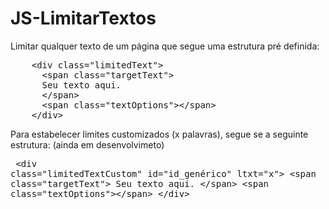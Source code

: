 # JS-LimitarTextos
Limitar qualquer texto de um página que segue uma estrutura pré definida:
<pre>
    &lt;div class="limitedText"&gt;
      &lt;span class="targetText"&gt;
      Seu texto aqui. 
      &lt;/span&gt;
      &lt;span class="textOptions"&gt;&lt;/span&gt;
    &lt;/div&gt;
</pre>
 Para estabelecer limites customizados (x palavras), segue se a seguinte estrutura: (ainda em desenvolvimeto)
    <pre>
    &lt;div class="limitedTextCustom" id="id_genérico" ltxt="x"&gt;
    &lt;span class="targetText"&gt;
    Seu texto aqui. 
    &lt;/span&gt;
    &lt;span class="textOptions"&gt;&lt;/span&gt;
    &lt;/div&gt;
    </pre> 

